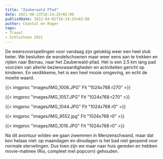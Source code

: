```yaml
---
title: "Zauberwald Pfad"
date: 2021-08-23T16:14:25+02:00
publishDate: 2022-04-01T16:14:25+02:00
author: Chantal en Roger
tags:
- Travel
- Schluchsee 2021
---
```


De weersvoorspellingen voor vandaag zijn gelukkig weer een heel stuk beter. We besluiten de wandelschoenen maar weer eens aan te trekken en rijden naar Bernau, naar het Zauberwald-pfad. Het is een 2.5 km lang pad voorzien van allerlei bezienswaardigheden en activiteiten gericht op kinderen. En verdikkeme, het is een heel mooie omgeving, en echt de moeite waard.

{{< imgproc "images/IMG_1006.JPG" Fit "1024x768 r270" >}}

{{< imgproc "images/IMG_1057.JPG" Fit "1024x768 r270" >}}

{{< imgproc "images/IMG_1044.JPG" Fit "1024x768 r0" >}}

{{< imgproc "images/IMG_9552.jpg" Fit "1024x768 r0" >}}

{{< imgproc "images/IMG_1016.JPG" Fit "1024x768 r0" >}}

Na dit avontuur wilden we gaan zwemmen in Menzenschwand, maar dat kon helaas niet: op maandagen en dinsdagen is het bad niet geopend voor normale stervelingen. Dus toen zijn we maar naar huis gereden en hebben movie-matinee (Rio, compleet met popcorn) gehouden.
